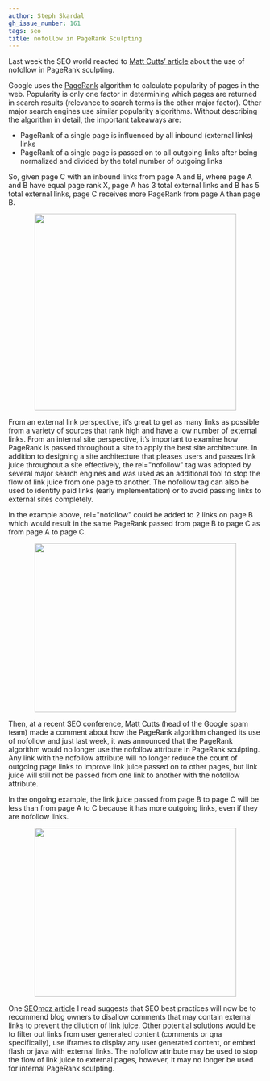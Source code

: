 ```yaml
---
author: Steph Skardal
gh_issue_number: 161
tags: seo
title: nofollow in PageRank Sculpting
---
```


Last week the SEO world reacted to [Matt Cutts’ article](https://www.mattcutts.com/blog/pagerank-sculpting/) about the use of nofollow in PageRank sculpting.

Google uses the [PageRank](https://en.wikipedia.org/wiki/PageRank) algorithm to calculate popularity of pages in the web. Popularity is only one factor in determining which pages are returned in search results (relevance to search terms is the other major factor). Other major search engines use similar popularity algorithms. Without describing the algorithm in detail, the important takeaways are:

- PageRank of a single page is influenced by all inbound (external links) links
- PageRank of a single page is passed on to all outgoing links after being normalized and divided by the total number of outgoing links

So, given page C with an inbound links from page A and B, where page A and B have equal page rank X, page A has 3 total external links and B has 5 total external links, page C receives more PageRank from page A than page B.

<a href="https://1.bp.blogspot.com/_wWmWqyCEKEs/SkJx484BdLI/AAAAAAAABuY/HPa0OXDZC3c/s1600-h/pr1.png" onblur="try {parent.deselectBloggerImageGracefully();} catch(e) {}"><img alt="" border="0" id="BLOGGER_PHOTO_ID_5350964530497287346" src="/blog/2009/06/24/nofollow-in-page-rank-sculpting/image-0.png" style="display:block; margin:0px auto 10px; text-align:center;cursor:pointer; cursor:hand;width: 400px; height: 390px;"/></a>

From an external link perspective, it’s great to get as many links as possible from a variety of sources that rank high and have a low number of external links. From an internal site perspective, it’s important to examine how PageRank is passed throughout a site to apply the best site architecture. In addition to designing a site architecture that pleases users and passes link juice throughout a site effectively, the rel="nofollow" tag was adopted by several major search engines and was used as an additional tool to stop the flow of link juice from one page to another. The nofollow tag can also be used to identify paid links (early implementation) or to avoid passing links to external sites completely.

In the example above, rel="nofollow" could be added to 2 links on page B which would result in the same PageRank passed from page B to page C as from page A to page C.

<a href="https://1.bp.blogspot.com/_wWmWqyCEKEs/SkJx5C0oxcI/AAAAAAAABug/-WPznLcuCdI/s1600-h/pr2.png" onblur="try {parent.deselectBloggerImageGracefully();} catch(e) {}"><img alt="" border="0" id="BLOGGER_PHOTO_ID_5350964532093699522" src="/blog/2009/06/24/nofollow-in-page-rank-sculpting/image-1.png" style="display:block; margin:0px auto 10px; text-align:center;cursor:pointer; cursor:hand;width: 400px; height: 335px;"/></a>

Then, at a recent SEO conference, Matt Cutts (head of the Google spam team) made a comment about how the PageRank algorithm changed its use of nofollow and just last week, it was announced that the PageRank algorithm would no longer use the nofollow attribute in PageRank sculpting. Any link with the nofollow attribute will no longer reduce the count of outgoing page links to improve link juice passed on to other pages, but link juice will still not be passed from one link to another with the nofollow attribute.

In the ongoing example, the link juice passed from page B to page C will be less than from page A to C because it has more outgoing links, even if they are nofollow links.

<a href="https://4.bp.blogspot.com/_wWmWqyCEKEs/SkJx5Z86AuI/AAAAAAAABuo/e-bVOvB3Eik/s1600-h/pr3.png" onblur="try {parent.deselectBloggerImageGracefully();} catch(e) {}"><img alt="" border="0" id="BLOGGER_PHOTO_ID_5350964538302399202" src="/blog/2009/06/24/nofollow-in-page-rank-sculpting/image-2.png" style="display:block; margin:0px auto 10px; text-align:center;cursor:pointer; cursor:hand;width: 400px; height: 335px;"/></a>

One [SEOmoz article](https://moz.com/blog/google-says-yes-you-can-still-sculpt-pagerank-no-you-cant-do-it-with-nofollow) I read suggests that SEO best practices will now be to recommend blog owners to disallow comments that may contain external links to prevent the dilution of link juice. Other potential solutions would be to filter out links from user generated content (comments or qna specifically), use iframes to display any user generated content, or embed flash or java with external links. The nofollow attribute may be used to stop the flow of link juice to external pages, however, it may no longer be used for internal PageRank sculpting.
